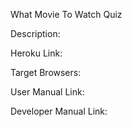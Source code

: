 What Movie To Watch Quiz

Description: 

Heroku Link: 

Target Browsers:

User Manual Link:

Developer Manual Link:

